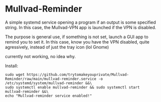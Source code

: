 # Mullvad-Reminder
A simple systemd service opening a program if an output is some specified string. In this case, the Mullvad-VPN app is launched if the VPN is disabled.

The purpose is general use, if something is not set, launch a GUI app to remind you to set it. In this case, know you have the VPN disabled, quite agressively, instead of just the tray icon (lol Gnome)

currently not working, no idea why.

Install:

```
sudo wget https://github.com/trytomakeyouprivate/Mullvad-Reminder/raw/main/mullvad-reminder.service -o /etc/systemd/system/mullvad-reminder &&\
sudo systemctl enable mullvad-reminder && sudo systemctl start mullvad-reminder &&\
echo "Mullvad-reminder service enabled!"
```
